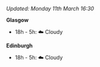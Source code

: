 *Updated: Monday 11th March 16:30*

**Glasgow**

* 18h - 5h: :cloud: Cloudy

**Edinburgh**

* 18h - 5h: :cloud: Cloudy
